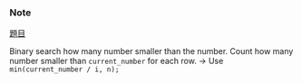 ### Note
[題目](https://leetcode.com/problems/kth-smallest-number-in-multiplication-table/description/)

Binary search how many number smaller than the number. 
Count how many number smaller than `current_number` for each row.
-> Use `min(current_number / i, n);`